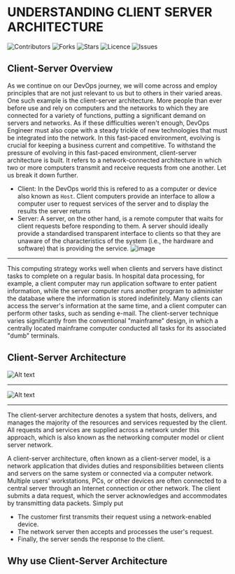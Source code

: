 # UNDERSTANDING CLIENT SERVER ARCHITECTURE
</a>

![Contributors](https://img.shields.io/github/contributors/Gozinne/Client-Server-Architecture?style=plastic)
![Forks](https://img.shields.io/github/forks/Gozinne/Client-Server-Architecture)
![Stars](https://img.shields.io/github/stars/Gozinne/Client-Server-Architecture)
![Licence](https://img.shields.io/github/license/Gozinne/Client-Server-Architecture)
![Issues](https://img.shields.io/github/issues/Gozinne/Client-Server-Architecture)

## Client-Server Overview

As we continue on our DevOps journey, we will come across and employ principles that are not just relevant to us but to others in their varied areas. 
One such example is the client-server architecture. 
More people than ever before use and rely on computers and the networks to which they are connected for a variety of functions, putting a significant demand on servers and networks. 
As if these difficulties weren't enough, DevOps Engineer must also cope with a steady trickle of new technologies that must be integrated into the network. 
In this fast-paced environment, evolving is crucial for keeping a business current and competitive.
To withstand the pressure of evolving in this fast-paced environment, client-server architecture is built. 
It refers to a network-connected architecture in which two or more computers transmit and receive requests from one another.
Let us break it down further.
* Client: In the DevOps world this is refered to as a computer or device also known as `Host`. Client computers provide an interface to allow a computer user to request services of the server and to display the results the server returns
* Server: A server, on the other hand, is a remote computer that waits for client requests before responding to them. A server should ideally provide a standardised transparent interface to clients so that they are unaware of the characteristics of the system (i.e., the hardware and software) that is providing the service.
![image](https://user-images.githubusercontent.com/80969889/208232594-ec2affe5-0041-4678-a488-151c08e8d902.png)
***
This computing strategy works well when clients and servers have distinct tasks to complete on a regular basis. 
In hospital data processing, for example, a client computer may run application software to enter patient information, while the server computer runs another program to administer the database where the information is stored indefinitely. 
Many clients can access the server's information at the same time, and a client computer can perform other tasks, such as sending e-mail. 
The client-server technique varies significantly from the conventional "mainframe" design, in which a centrally located mainframe computer conducted all tasks for its associated "dumb" terminals.

## Client-Server Architecture
<img
  src="https://user-images.githubusercontent.com/80969889/208233440-f60922ba-6a73-4343-bdc7-0b6a2311aa79.png"
  alt="Alt text"
  title="Optional title"
  style="display: inline-block; margin: 0 auto; max-width: 500px">
***
<img
  src="https://user-images.githubusercontent.com/80969889/208233537-2dd41c31-bc45-4403-905d-72ee9289e9e9.png"
  alt="Alt text"
  title="Optional title"
  style="display: inline-block; margin: 0 auto; max-width: 500px">
***
The client-server architecture denotes a system that hosts, delivers, and manages the majority of the resources and services requested by the client. 
All requests and services are supplied across a network under this approach, which is also known as the networking computer model or client server network. 

A client-server architecture, often known as a client-server model, is a network application that divides duties and responsibilities between clients and servers on the same system or connected via a computer network. 
Multiple users' workstations, PCs, or other devices are often connected to a central server through an Internet connection or other network. 
The client submits a data request, which the server acknowledges and accommodates by transmitting data packets.
Simply put
* The customer first transmits their request using a network-enabled device. 
* The network server then accepts and processes the user's request. 
* Finally, the server sends the response to the client.

## Why use Client-Server Architecture





























